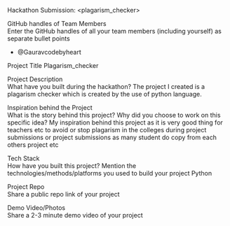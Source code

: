  Hackathon Submission: <plagarism_checker>

GitHub handles of Team Members  
Enter the GitHub handles of all your team members (including yourself) as separate bullet points

- @Gauravcodebyheart


Project Title
Plagarism_checker


Project Description    
What have you built during the hackathon?
The project I created is a plagarism checker which is created by the use of python language.


Inspiration behind the Project  
What is the story behind this project? Why did you choose to work on this specific idea?
My inspiration behind this project as it is very good thing for teachers etc to avoid or stop plagarism in the colleges during project submissions or project submissions as many student 
do copy from each others project etc

Tech Stack    
How have you built this project? Mention the technologies/methods/platforms you used to build your project
Python


Project Repo  
Share a public repo link of your project

Demo Video/Photos  
Share a 2-3 minute demo video of your project
